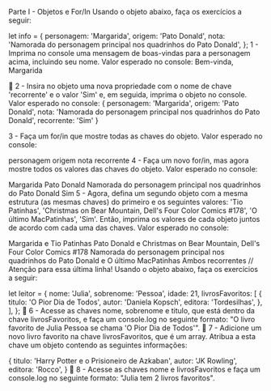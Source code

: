 Parte I - Objetos e For/In
Usando o objeto abaixo, faça os exercícios a seguir:

let info = {
  personagem: 'Margarida',
  origem: 'Pato Donald',
  nota: 'Namorada do personagem principal nos quadrinhos do Pato Donald',
};
1 - Imprima no console uma mensagem de boas-vindas para a personagem acima, incluindo seu nome. Valor esperado no console:
Bem-vinda, Margarida

🚀 2 - Insira no objeto uma nova propriedade com o nome de chave 'recorrente' e o valor 'Sim' e, em seguida, imprima o objeto no console. Valor esperado no console:
{
  personagem: 'Margarida',
  origem: 'Pato Donald',
  nota: 'Namorada do personagem principal nos quadrinhos do Pato Donald',
  recorrente: 'Sim'
}

3 - Faça um for/in que mostre todas as chaves do objeto. Valor esperado no console:

personagem
origem
nota
recorrente
4 - Faça um novo for/in, mas agora mostre todos os valores das chaves do objeto. Valor esperado no console:

Margarida
Pato Donald
Namorada do personagem principal nos quadrinhos do Pato Donald
Sim
5 - Agora, defina um segundo objeto com a mesma estrutura (as mesmas chaves) do primeiro e os seguintes valores: 'Tio Patinhas', 'Christmas on Bear Mountain, Dell's Four Color Comics #178', 'O último MacPatinhas', 'Sim'. Então, imprima os valores de cada objeto juntos de acordo com cada uma das chaves. Valor esperado no console:

Margarida e Tio Patinhas
Pato Donald e Christmas on Bear Mountain, Dell's Four Color Comics #178
Namorada do personagem principal nos quadrinhos do Pato Donald e O último MacPatinhas
Ambos recorrentes // Atenção para essa última linha!
Usando o objeto abaixo, faça os exercícios a seguir:

let leitor = {
  nome: 'Julia',
  sobrenome: 'Pessoa',
  idade: 21,
  livrosFavoritos: [
    {
      titulo: 'O Pior Dia de Todos',
      autor: 'Daniela Kopsch',
      editora: 'Tordesilhas',
    },
  ],
};
🚀 6 - Acesse as chaves nome, sobrenome e titulo, que está dentro da chave livrosFavoritos, e faça um console.log no seguinte formato: "O livro favorito de Julia Pessoa se chama 'O Pior Dia de Todos'".
🚀 7 - Adicione um novo livro favorito na chave livrosFavoritos, que é um array. Atribua a esta chave um objeto contendo as seguintes informações:

{
  titulo: 'Harry Potter e o Prisioneiro de Azkaban',
  autor: 'JK Rowling',
  editora: 'Rocco',
}
🚀 8 - Acesse as chaves nome e livrosFavoritos e faça um console.log no seguinte formato: "Julia tem 2 livros favoritos".